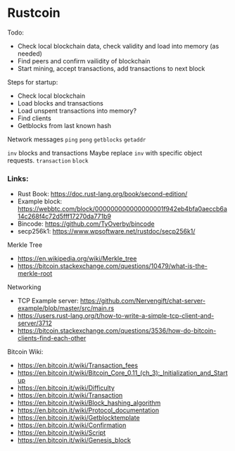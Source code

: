 # Rustcoin

Todo:

 - Check local blockchain data, check validity and load into memory (as needed)
 - Find peers and confirm vailidity of blockchain
 - Start mining, accept transactions, add transactions to next block

Steps for startup:
 - Check local blockchain
 - Load blocks and transactions
 - Load unspent transactions into memory?
 - Find clients
 - Getblocks from last known hash

Network messages
`ping`
`pong`
`getblocks`
`getaddr`

`inv` blocks and transactions
Maybe replace `inv` with specific object requests.
`transaction`
`block`



### Links: 

 - Rust Book: https://doc.rust-lang.org/book/second-edition/
 - Example block: https://webbtc.com/block/000000000000000001f942eb4bfa0aeccb6a14c268f4c72d5fff17270da771b9
 - Bincode: https://github.com/TyOverby/bincode
 - secp256k1: https://www.wpsoftware.net/rustdoc/secp256k1/
 
Merkle Tree
 - https://en.wikipedia.org/wiki/Merkle_tree
 - https://bitcoin.stackexchange.com/questions/10479/what-is-the-merkle-root

Networking
 - TCP Example server: https://github.com/Nervengift/chat-server-example/blob/master/src/main.rs
 - https://users.rust-lang.org/t/how-to-write-a-simple-tcp-client-and-server/3712
 - https://bitcoin.stackexchange.com/questions/3536/how-do-bitcoin-clients-find-each-other

Bitcoin Wiki:
 - https://en.bitcoin.it/wiki/Transaction_fees
 - https://en.bitcoin.it/wiki/Bitcoin_Core_0.11_(ch_3):_Initialization_and_Startup
 - https://en.bitcoin.it/wiki/Difficulty
 - https://en.bitcoin.it/wiki/Transaction
 - https://en.bitcoin.it/wiki/Block_hashing_algorithm
 - https://en.bitcoin.it/wiki/Protocol_documentation
 - https://en.bitcoin.it/wiki/Getblocktemplate
 - https://en.bitcoin.it/wiki/Confirmation
 - https://en.bitcoin.it/wiki/Script
 - https://en.bitcoin.it/wiki/Genesis_block
